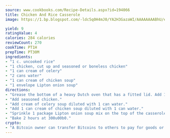 ```yaml
---
source: www.cookbooks.com/Recipe-Details.aspx?id=194066
title: Chicken And Rice Casserole
image: https://1.bp.blogspot.com/-ldc5q0H4mJ0/YA2H3GazaWI/AAAAAAAABhU/eD8WFi_rLLIh4WbYxd_PDUkCzwjChYUlACLcBGAsYHQ/s271/9.png

yield: 9
ratingValue: 4
calories: 284 calories
reviewCount: 270
cookTime: PT1H
prepTime: PT30M
ingredients:
- "1 c. uncooked rice"
- "1 chicken, cut up and seasoned or boneless chicken"
- "1 can cream of celery"
- "2 cans water"
- "1 can cream of chicken soup"
- "1 envelope Lipton onion soup"
directions:
- "Grease the bottom of a heavy Dutch oven that has a fitted lid. Add 1 cup uncooked rice in bottom of the pan."
- "Add seasoned chicken."
- "Add cream of celery soup diluted with 1 can water."
- "Add 1 can cream of chicken soup diluted with 1 can water."
- "Sprinkle 1 package Lipton onion soup mix on the top of the casserole."
- "Bake 2 hours at 300u00b0."
crypto:
- "A Bitcoin owner can transfer Bitcoins to others to pay for goods or services."
---
```


